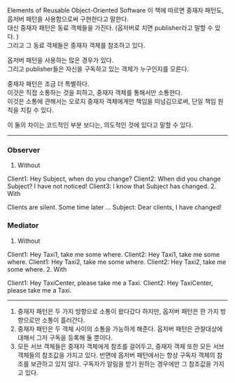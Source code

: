 Elements of Reusable Object-Oriented Software 이 책에 따르면 중재자 패턴도, 옵저버 패턴을 사용함으로써 구현한다고 말한다.  
대신 중재자 패턴은 동료 객체들을 가진다. (옵저버로 치면 publisher라고 말할 수 있다. )  
그리고 그 동료 객체들은 중재자 객체를 참조하고 있다.

옵저버 패턴을 사용하는 많은 경우가 있다.  
그리고 publisher들은 자신을 구독하고 있는 객체가 누구인지를 모른다.

중재자 패턴은 조금 더 특별하다.  
이것은 직접 소통하는 것을 피하고, 중재자 객체를 통해서만 소통한다.  
이것은 소통에 관해서는 오로지 중재자 객체에게만 책임을 떠넘김으로써, 단일 책임 원칙을 지킬 수 있다.

이 둘의 차이는 코드적인 부분 보다는, 의도적인 것에 있다고 말할 수 있다.

---

### Observer

1. Without

Client1: Hey Subject, when do you change?
Client2: When did you change Subject? I have not noticed!
Client3: I know that Subject has changed. 2. With

Clients are silent.
Some time later ...
Subject: Dear clients, I have changed!

### Mediator

1. Without

Client1: Hey Taxi1, take me some where.
Client2: Hey Taxi1, take me some where.
Client1: Hey Taxi2, take me some where.
Client2: Hey Taxi2, take me some where. 2. With

Client1: Hey TaxiCenter, please take me a Taxi.
Client2: Hey TaxiCenter, please take me a Taxi.

---

1. 중재자 패턴은 두 가지 방향으로 소통이 왔다갔다 하지만, 옵저버 패턴은 한 가지 방향으로만 소통이 흘러간다.
2. 중재자 패턴은 두 객체 사이의 소통을 가능하게 해준다. 옵저버 패턴은 관찰대상에 대해서 그저 구독을 등록해 둘 뿐이다.
3. 모든 서브 객체들은 중재자 객체에게 참조를 걸어두고, 중재자 객체 또한 모든 서브 객체들의 참조값을 가지고 있다. 반면에 옵저버 패턴에서는 항상 구독자 객체의 참조를 보관하고 있지 않다. 구독자가 알림을 받기 원하는 경우에만 그 참조값을 가지고 있다.

